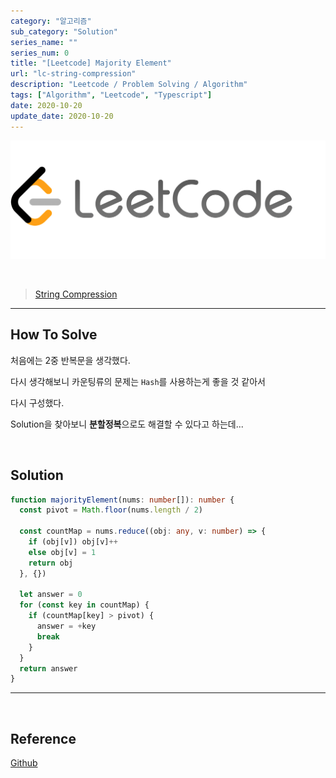 ```yaml
---
category: "알고리즘"
sub_category: "Solution"
series_name: ""
series_num: 0
title: "[Leetcode] Majority Element" 
url: "lc-string-compression"
description: "Leetcode / Problem Solving / Algorithm"
tags: ["Algorithm", "Leetcode", "Typescript"]
date: 2020-10-20
update_date: 2020-10-20
---
```

![](https://raw.githubusercontent.com/akasai/Algorithm-Solutions/master/Leetcode/leetcode-logo.png)

<br>

> [String Compression](https://leetcode.com/problems/majority-element)

***

## How To Solve

처음에는 2중 반복문을 생각했다.

다시 생각해보니 카운팅류의 문제는 `Hash`를 사용하는게 좋을 것 같아서

다시 구성했다. 

Solution을 찾아보니 **분할정복**으로도 해결할 수 있다고 하는데...

<br>

## Solution

```typescript
function majorityElement(nums: number[]): number {
  const pivot = Math.floor(nums.length / 2)

  const countMap = nums.reduce((obj: any, v: number) => {
    if (obj[v]) obj[v]++
    else obj[v] = 1
    return obj
  }, {})

  let answer = 0
  for (const key in countMap) {
    if (countMap[key] > pivot) {
      answer = +key
      break
    }
  }
  return answer
}
```

***

<br>

## Reference

<span class="reference">

[Github](https://github.com/akasai/Algorithm-Solutions/blob/master/Leetcode/Solution/32.Majority_Element.ts)

</span>
